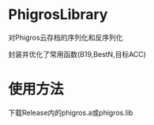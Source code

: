 # PhigrosLibrary

对Phigros云存档的序列化和反序列化

封装并优化了常用函数(B19,BestN,目标ACC)

# 使用方法

下载Release内的phigros.a或phigros.lib
